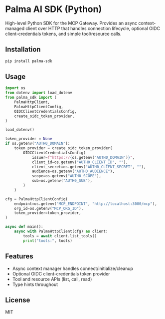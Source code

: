 # Palma AI SDK (Python)

High-level Python SDK for the MCP Gateway. Provides an async context-managed client over HTTP that handles connection lifecycle, optional OIDC client-credentials tokens, and simple tool/resource calls.

## Installation

```bash
pip install palma-sdk
```

## Usage

```python
import os
from dotenv import load_dotenv
from palma_sdk import (
    PalmaHttpClient,
    PalmaHttpClientConfig,
    OIDCClientCredentialsConfig,
    create_oidc_token_provider,
)

load_dotenv()

token_provider = None
if os.getenv("AUTH0_DOMAIN"):
    token_provider = create_oidc_token_provider(
        OIDCClientCredentialsConfig(
            issuer=f"https://{os.getenv('AUTH0_DOMAIN')}",
            client_id=os.getenv("AUTH0_CLIENT_ID", ""),
            client_secret=os.getenv("AUTH0_CLIENT_SECRET", ""),
            audience=os.getenv("AUTH0_AUDIENCE"),
            scope=os.getenv("AUTH0_SCOPE"),
            sub=os.getenv("AUTH0_SUB"),
        )
    )

cfg = PalmaHttpClientConfig(
    endpoint=os.getenv("MCP_ENDPOINT", "http://localhost:3000/mcp"),
    org_id=os.getenv("MCP_ORG_ID"),
    token_provider=token_provider,
)

async def main():
    async with PalmaHttpClient(cfg) as client:
        tools = await client.list_tools()
        print("tools:", tools)
```

## Features

- Async context manager handles connect/initialize/cleanup
- Optional OIDC client-credentials token provider
- Tool and resource APIs (list, call, read)
- Type hints throughout

## License

MIT
